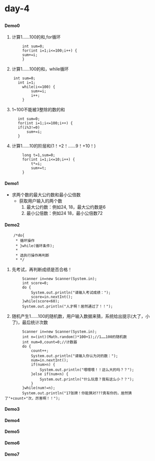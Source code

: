 # day-4 

##
#### Demo0
1. 计算1……100的和,for循环
```
  		int sum=0;
  		for(int i=1;i<=100;i++) {			
  		sum+=i;
  		}			
```

		
2. 计算1……100的和，while循环
```
    int sum=0;
	  int i=1;
		while(i<=100) {
			sum+=i;
			i++;
		}
```
		
		
3. 1~100不能被3整除的数的和
```
      int sum=0;
      for(int i=1;i<=100;i++) {
      if(i%3!=0) 
          sum+=i;
      }	
```
    
		
4. 计算1……10的阶层和(1！+2！……9！+10！)
```
		long t=1,sum=0;
		for(int i=1;i<=10;i++) {
			t*=i;	
			sum+=t;
		}
```

#### Demo1
- 求两个数的最大公约数和最小公倍数
	- 获取用户输入的两个数 
		1. 最大公约数：例如24, 18，最大公约数是6
		2. 最小公倍数：例如24 18，最小公倍数72
		 
#### Demo2



```
	/*do{
	 * 循环操作
	 * }while(循环条件);
	 * 
	 * 选执行操作再判断
	 * */
```	
1. 先考试，再判断成绩是否合格！
```
		Scanner in=new Scanner(System.in);
		int score=0;
		do {
			System.out.println("请输入考试成绩：");
			score=in.nextInt();
		}while(score<60);
		System.out.println("人才啊！居然通过了！！");
```
2. 随机产生1……100的随机数，用户输入数据来猜，系统给出提示(大了，小了)，最后统计次数
```
		Scanner in=new Scanner(System.in);
		int n=(int)(Math.random()*100+1);//1……100的随机数
		int num=0,count=0;//计数器
		do {
			count++;
			System.out.println("请输入你认为对的数：");
			num=in.nextInt();
			if(num>n) {
				System.out.println("喂喂喂！！这么大的吗？？");
			}else if(num<n) {
				System.out.println("什么玩意？我有这么小？？");
			}
		}while(num!=n);
		System.out.println("17张牌！你能猜对???真有你的，居然猜了"+count+"次，厉害啊！！");
```

#### Demo3
#### Demo4
#### Demo5
#### Demo6
#### Demo7
